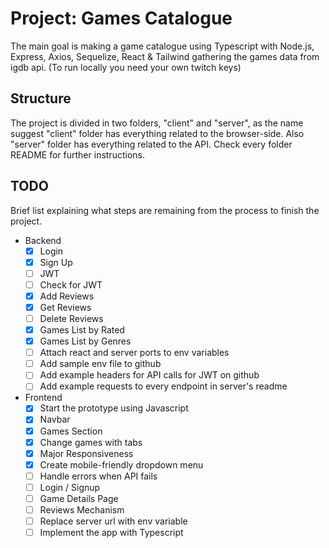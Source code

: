# Project: Games Catalogue

The main goal is making a game catalogue using Typescript with Node.js, Express, Axios, Sequelize, React & Tailwind gathering the games data from igdb api. (To run locally you need your own twitch keys)

## Structure

The project is divided in two folders, "client" and "server", as the name suggest "client" folder has everything related to the browser-side. Also "server" folder has everything related to the API. Check every folder README for further instructions.

## TODO

Brief list explaining what steps are remaining from the process to finish the project.

- Backend
	- [x] Login
	- [X] Sign Up
	- [ ] JWT 
	- [ ] Check for JWT
	- [X] Add Reviews
	- [X] Get Reviews
	- [ ] Delete Reviews
	- [X] Games List by Rated
	- [X] Games List by Genres
	- [ ] Attach react and server ports to env variables
	- [ ] Add sample env file to github
	- [ ] Add example headers for API calls for JWT on github
	- [ ] Add example requests to every endpoint in server's readme
- Frontend
	- [X] Start the prototype using Javascript
	- [X] Navbar
	- [X] Games Section
	- [X] Change games with tabs
	- [X] Major Responsiveness
	- [X] Create mobile-friendly dropdown menu
	- [ ] Handle errors when API fails
	- [ ] Login / Signup
	- [ ] Game Details Page
	- [ ] Reviews Mechanism
	- [ ] Replace server url with env variable
	- [ ] Implement the app with Typescript
